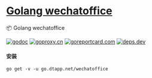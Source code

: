 <h1>
<a href="https://www.dtapp.net/">Golang wechatoffice</a>
</h1>

📦 Golang wechatoffice

[comment]: <> (go)
[![godoc](https://pkg.go.dev/badge/go.dtapp.net/wechatoffice?status.svg)](https://pkg.go.dev/go.dtapp.net/wechatoffice)
[![goproxy.cn](https://goproxy.cn/stats/go.dtapp.net/wechatoffice/badges/download-count.svg)](https://goproxy.cn/stats/go.dtapp.net/wechatoffice)
[![goreportcard.com](https://goreportcard.com/badge/go.dtapp.net/wechatoffice)](https://goreportcard.com/report/go.dtapp.net/wechatoffice)
[![deps.dev](https://img.shields.io/badge/deps-go-red.svg)](https://deps.dev/go/go.dtapp.net%2Fwechatoffice)

#### 安装

```shell
go get -v -u go.dtapp.net/wechatoffice
```
